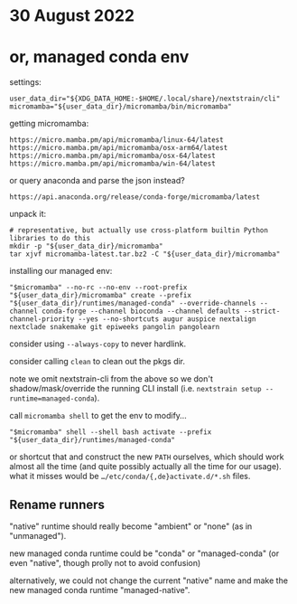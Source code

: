 # 30 August 2022
# or, managed conda env

settings:

    user_data_dir="${XDG_DATA_HOME:-$HOME/.local/share}/nextstrain/cli"
    micromamba="${user_data_dir}/micromamba/bin/micromamba"

getting micromamba:

    https://micro.mamba.pm/api/micromamba/linux-64/latest
    https://micro.mamba.pm/api/micromamba/osx-arm64/latest
    https://micro.mamba.pm/api/micromamba/osx-64/latest
    https://micro.mamba.pm/api/micromamba/win-64/latest

or query anaconda and parse the json instead?

    https://api.anaconda.org/release/conda-forge/micromamba/latest

unpack it:

    # representative, but actually use cross-platform builtin Python libraries to do this
    mkdir -p "${user_data_dir}/micromamba"
    tar xjvf micromamba-latest.tar.bz2 -C "${user_data_dir}/micromamba"

installing our managed env:

    "$micromamba" --no-rc --no-env --root-prefix "${user_data_dir}/micromamba" create --prefix "${user_data_dir}/runtimes/managed-conda" --override-channels --channel conda-forge --channel bioconda --channel defaults --strict-channel-priority --yes --no-shortcuts augur auspice nextalign nextclade snakemake git epiweeks pangolin pangolearn

consider using `--always-copy` to never hardlink.

consider calling `clean` to clean out the pkgs dir.

note we omit nextstrain-cli from the above so we don't shadow/mask/override the
running CLI install (i.e. `nextstrain setup --runtime=managed-conda`).

call `micromamba shell` to get the env to modify…

    "$micromamba" shell --shell bash activate --prefix "${user_data_dir}/runtimes/managed-conda"

or shortcut that and construct the new `PATH` ourselves, which should work
almost all the time (and quite possibly actually all the time for our usage).
what it misses would be `…/etc/conda/{,de}activate.d/*.sh` files.


## Rename runners

"native" runtime should really become "ambient" or "none" (as in "unmanaged").

new managed conda runtime could be "conda" or "managed-conda" (or even
"native", though prolly not to avoid confusion)

alternatively, we could not change the current "native" name and make the new
managed conda runtime "managed-native".
